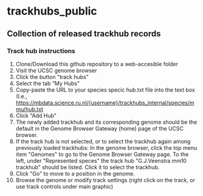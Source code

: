 # trackhubs_public
## Collection of released trackhub records
### Track hub instructions

1. Clone/Download this github repository to a web-accesible folder
2. Visit the UCSC genome browser 
3. Click the button "track hubs"
4. Select the tab "My Hubs"
5. Copy-paste the URL to your species specic hub.txt file into the text box (I.e., https://mbdata.science.ru.nl/{username}/trackhubs_internal/species/mmu/hub.txt
6. Click "Add Hub"
7. The newly added trackhub and its corresponding genome should be the default in the Genome Browser Gateway (home) page of the UCSC browser.
8. If the track hub is not selected, or to select the trackhub again among previously loaded trackhubs: In the genome browser, click the top menu item "Genomes" to go to the Genome Browser Gateway page. To the left, under "Represented speces" the track hub "G.J.Veenstra mm10 trackhub" should be listed. Click it to select the trackhub.
9. Click "Go" to move to a position in the genome.
10. Browse the genome or modify track settings (right click on the track, or use track controls under main graphic) 
